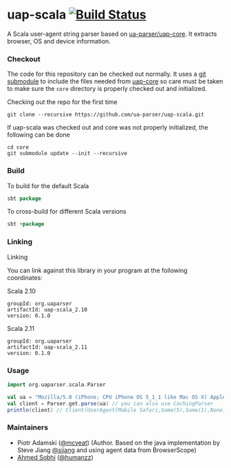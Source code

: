 uap-scala [![Build Status](https://travis-ci.org/ua-parser/uap-scala.png?branch=master)](https://travis-ci.org/ua-parser/uap-scala)
=========

A Scala user-agent string parser based on [ua-parser/uap-core](https://github.com/ua-parser/uap-core). It extracts browser, OS and device information.

### Checkout
The code for this repository can be checked out normally. It uses a [git submodule](https://git-scm.com/docs/git-submodule) to include the files needed from [uap-core](https://github.com/ua-parser/uap-core) so care must be taken to make sure the `core` directory is properly checked out and initialized.

Checking out the repo for the first time
```
git clone --recursive https://github.com/ua-parser/uap-scala.git
```
If uap-scala was checked out and core was not properly initialized, the following can be done

```
cd core
git submodule update --init --recursive
```

### Build
To build for the default Scala
```scala
sbt package
```
To cross-build for different Scala versions
```scala
sbt +package
```

### Linking
Linking

You can link against this library in your program at the following coordinates:

Scala 2.10
```
groupId: org.uaparser
artifactId: uap-scala_2.10
version: 0.1.0
```

Scala 2.11
```
groupId: org.uaparser
artifactId: uap-scala_2.11
version: 0.1.0
```

### Usage
```scala
import org.uaparser.scala.Parser

val ua = "Mozilla/5.0 (iPhone; CPU iPhone OS 5_1_1 like Mac OS X) AppleWebKit/534.46 (KHTML, like Gecko) Version/5.1 Mobile/9B206 Safari/7534.48.3"
val client = Parser.get.parse(ua) // you can also use CachingParser
println(client) // Client(UserAgent(Mobile Safari,Some(5),Some(1),None),OS(iOS,Some(5),Some(1),Some(1),None),Device(iPhone))
```

### Maintainers

* Piotr Adamski ([@mcveat](https://twitter.com/mcveat)) (Author. Based on the java implementation by Steve Jiang [@sjiang](https://twitter.com/sjiang) and using agent data from BrowserScope)
* [Ahmed Sobhi](https://github.com/humanzz) ([@humanzz](https://twitter.com/humanzz))
